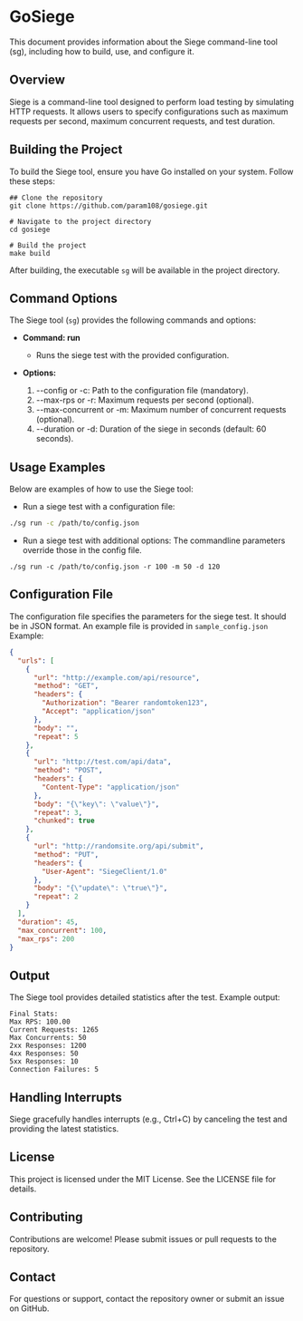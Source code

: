 # GoSiege
This document provides information about the Siege command-line tool (sg), including how to build, use, and configure it.

## Overview
Siege is a command-line tool designed to perform load testing by simulating HTTP requests. It allows users to specify configurations such as maximum requests per second, maximum concurrent requests, and test duration.

## Building the Project
To build the Siege tool, ensure you have Go installed on your system. Follow these steps:

```
## Clone the repository
git clone https://github.com/param108/gosiege.git

# Navigate to the project directory
cd gosiege

# Build the project
make build
```

After building, the executable `sg` will be available in the project directory.

## Command Options
The Siege tool (`sg`) provides the following commands and options:

+ **Command: run**
  - Runs the siege test with the provided configuration.

+ **Options:**
  1. --config or -c: Path to the configuration file (mandatory).
  2. --max-rps or -r: Maximum requests per second (optional).
  3. --max-concurrent or -m: Maximum number of concurrent requests (optional).
  4. --duration or -d: Duration of the siege in seconds (default: 60 seconds).

## Usage Examples
Below are examples of how to use the Siege tool:

+ Run a siege test with a configuration file:
``` bash
./sg run -c /path/to/config.json
```

+ Run a siege test with additional options:
The commandline parameters override those in the config file.
```
./sg run -c /path/to/config.json -r 100 -m 50 -d 120
```

## Configuration File
The configuration file specifies the parameters for the siege test. It should be in JSON format. An example file is provided in `sample_config.json` Example:

```json
{
  "urls": [
    {
      "url": "http://example.com/api/resource",
      "method": "GET",
      "headers": {
        "Authorization": "Bearer randomtoken123",
        "Accept": "application/json"
      },
      "body": "",
      "repeat": 5
    },
    {
      "url": "http://test.com/api/data",
      "method": "POST",
      "headers": {
        "Content-Type": "application/json"
      },
      "body": "{\"key\": \"value\"}",
      "repeat": 3,
      "chunked": true
    },
    {
      "url": "http://randomsite.org/api/submit",
      "method": "PUT",
      "headers": {
        "User-Agent": "SiegeClient/1.0"
      },
      "body": "{\"update\": \"true\"}",
      "repeat": 2
    }
  ],
  "duration": 45,
  "max_concurrent": 100,
  "max_rps": 200
}
```

## Output
The Siege tool provides detailed statistics after the test. Example output:

```
Final Stats:
Max RPS: 100.00
Current Requests: 1265
Max Concurrents: 50
2xx Responses: 1200
4xx Responses: 50
5xx Responses: 10
Connection Failures: 5
```

## Handling Interrupts
Siege gracefully handles interrupts (e.g., Ctrl+C) by canceling the test and providing the latest statistics.

## License
This project is licensed under the MIT License. See the LICENSE file for details.

## Contributing
Contributions are welcome! Please submit issues or pull requests to the repository.

## Contact
For questions or support, contact the repository owner or submit an issue on GitHub.
